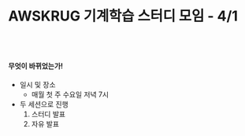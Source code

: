 # AWSKRUG 기계학습 스터디 모임 - 4/1

<br>

<br>

#### 무엇이 바뀌었는가!

- 일시 및 장소
  - 매월 첫 주 수요일 저녁 7시
- 두 세션으로 진행
  1. 스터디 발표
  2. 자유 발표